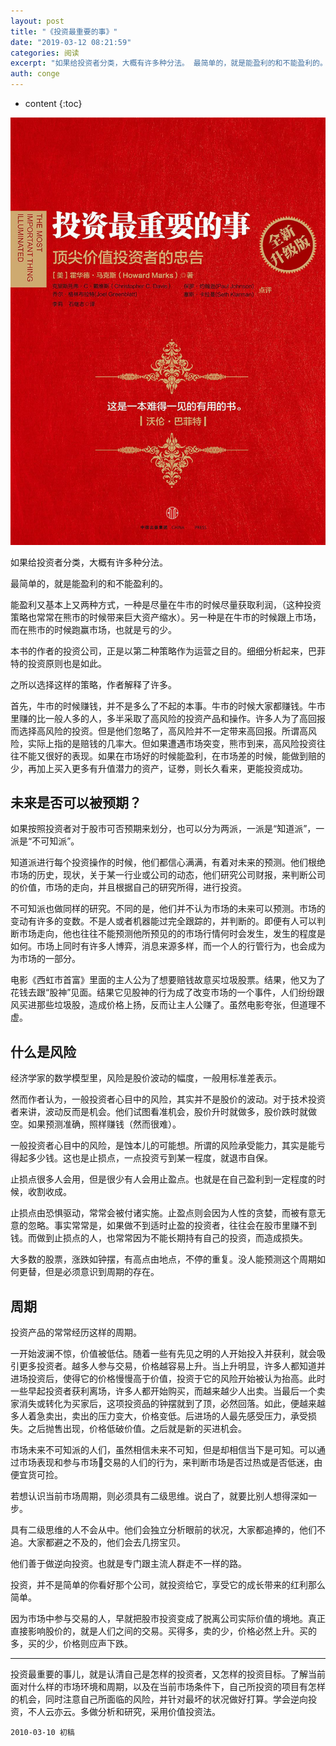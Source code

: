 ```yaml
---
layout: post
title: "《投资最重要的事》"
date: "2019-03-12 08:21:59"
categories: 阅读
excerpt: "如果给投资者分类，大概有许多种分法。 最简单的，就是能盈利的和不能盈利的。 能盈利又基本上又两种方式，一种是尽量在牛市的时候尽量获取利润，（这种..."
auth: conge
---
```

* content
{:toc}

![投资最重要的事](/assets/images/阅读/118382-c7fda815fafd15d2.png)

如果给投资者分类，大概有许多种分法。

最简单的，就是能盈利的和不能盈利的。

能盈利又基本上又两种方式，一种是尽量在牛市的时候尽量获取利润，（这种投资策略也常常在熊市的时候带来巨大资产缩水）。另一种是在牛市的时候跟上市场，而在熊市的时候跑赢市场，也就是亏的少。

本书的作者的投资公司，正是以第二种策略作为运营之目的。细细分析起来，巴菲特的投资原则也是如此。

之所以选择这样的策略，作者解释了许多。

首先，牛市的时候赚钱，并不是多么了不起的本事。牛市的时候大家都赚钱。牛市里赚的比一般人多的人，多半采取了高风险的投资产品和操作。许多人为了高回报而选择高风险的投资。但是他们忽略了，高风险并不一定带来高回报。所谓高风险，实际上指的是赔钱的几率大。但如果遭遇市场突变，熊市到来，高风险投资往往不能又很好的表现。如果在市场好的时候能盈利，在市场差的时候，能做到赔的少，再加上买入更多有升值潜力的资产，证劵，则长久看来，更能投资成功。

## 未来是否可以被预期？

如果按照投资者对于股市可否预期来划分，也可以分为两派，一派是“知道派”，一派是“不可知派”。

知道派进行每个投资操作的时候，他们都信心满满，有着对未来的预测。他们根绝市场的历史，现状，关于某一行业或公司的动态，他们研究公司财报，来判断公司的价值，市场的走向，并且根据自己的研究所得，进行投资。

不可知派也做同样的研究。不同的是，他们并不认为市场的未来可以预测。市场的变动有许多的变数。不是人或者机器能过完全跟踪的，并判断的。即便有人可以判断市场走向，他也往往不能预测他所预见的的市场行情何时会发生，发生的程度是如何。市场上同时有许多人博弈，消息来源多样，而一个人的行管行为，也会成为为市场的一部分。

电影《西虹市首富》里面的主人公为了想要赔钱故意买垃圾股票。结果，他又为了花钱去跟“股神”见面。结果它见股神的行为成了改变市场的一个事件，人们纷纷跟风买进那些垃圾股，造成价格上扬，反而让主人公赚了。虽然电影夸张，但道理不虚。

## 什么是风险

经济学家的数学模型里，风险是股价波动的幅度，一般用标准差表示。

然而作者认为，一般投资者心目中的风险，其实并不是股价的波动。对于技术投资者来讲，波动反而是机会。他们试图看准机会，股价升时就做多，股价跌时就做空。如果预测准确，照样赚钱（然而很难）。

一般投资者心目中的风险，是蚀本儿的可能想。所谓的风险承受能力，其实是能亏得起多少钱。这也是止损点，一点投资亏到某一程度，就退市自保。

止损点很多人会用，但是很少有人会用止盈点。也就是在自己盈利到一定程度的时候，收割收成。

止损点由恐惧驱动，常常会被付诸实施。止盈点则会因为人性的贪婪，而被有意无意的忽略。事实常常是，如果做不到适时止盈的投资者，往往会在股市里赚不到钱。而做到止损点的人，也常常因为不能长期持有自己的投资，而造成损失。

大多数的股票，涨跌如钟摆，有高点由地点，不停的重复。没人能预测这个周期如何更替，但是必须意识到周期的存在。

## 周期

投资产品的常常经历这样的周期。

一开始波澜不惊，价值被低估。随着一些有先见之明的人开始投入并获利，就会吸引更多投资者。越多人参与交易，价格越容易上升。当上升明显，许多人都知道并进场投资后，使得它的价格慢慢高于价值，投资于它的风险开始被认为抬高。此时一些早起投资者获利离场，许多人都开始购买，而越来越少人出卖。当最后一个卖家消失或转化为买家后，这项投资品的钟摆就到了顶，必然回落。如此，便越来越多人着急卖出，卖出的压力变大，价格变低。后进场的人最先感受压力，承受损失。之后抛售出现，价格低破价值。之后就是新的买进机会。

市场未来不可知派的人们，虽然相信未来不可知，但是却相信当下是可知。可以通过市场表现和参与市场交易的人们的行为，来判断市场是否过热或是否低迷，由便宜货可捡。

若想认识当前市场周期，则必须具有二级思维。说白了，就要比别人想得深如一步。

具有二级思维的人不会从中。他们会独立分析眼前的状况，大家都追捧的，他们不追。大家都避之不及的，他们会去几捞宝贝。

他们善于做逆向投资。也就是专门跟主流人群走不一样的路。

投资，并不是简单的你看好那个公司，就投资给它，享受它的成长带来的红利那么简单。

因为市场中参与交易的人，早就把股市投资变成了脱离公司实际价值的境地。真正直接影响股价的，就是人们之间的交易。买得多，卖的少，价格必然上升。买的多，买的少，价格则应声下跌。

----

投资最重要的事儿，就是认清自己是怎样的投资者，又怎样的投资目标。了解当前面对什么样的市场环境和周期，以及在当前市场条件下，自己所投资的项目有怎样的机会，同时注意自己所面临的风险，并针对最坏的状况做好打算。学会逆向投资，不人云亦云。多做分析和研究，采用价值投资法。

```
2010-03-10 初稿
```
